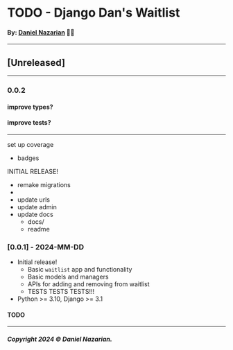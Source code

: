 # TODO - Django Dan's Waitlist
#### By: [Daniel Nazarian](https://danielnazarian) 🐧👹

-------------------------------------------------------
## [Unreleased]
-----
### 0.0.2


#### improve types?



#### improve tests?


-----

set up coverage
- badges



INITIAL RELEASE!
- remake migrations
-
- update urls
- update admin
- update docs
    - docs/
    - readme


### [0.0.1] - 2024-MM-DD
- Initial release!
    - Basic `waitlist` app and functionality
    - Basic models and managers
    - APIs for adding and removing from waitlist
    - TESTS TESTS TESTS!!!
- Python >= 3.10, Django >= 3.1
#### TODO

-------------------------------------------------------

##### Copyright 2024 © Daniel Nazarian.
